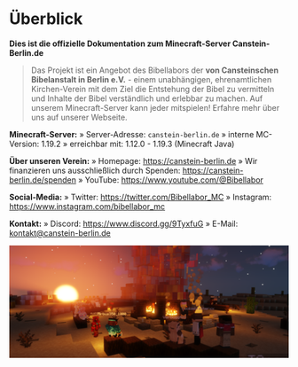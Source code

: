 # Überblick

**Dies ist die offizielle Dokumentation zum Minecraft-Server Canstein-Berlin.de**

> Das Projekt ist ein Angebot des Bibellabors der **von Cansteinschen Bibelanstalt in Berlin e.V.** - einem unabhängigen, ehrenamtlichen Kirchen-Verein mit dem Ziel die Entstehung der Bibel zu vermitteln und Inhalte der Bibel verständlich und erlebbar zu machen. Auf unserem Minecraft-Server kann jeder mitspielen! Erfahre mehr über uns auf unserer Webseite.

**Minecraft-Server:**
» Server-Adresse: `canstein-berlin.de`
» interne MC-Version: 1.19.2
» erreichbar mit: 1.12.0 - 1.19.3 (Minecraft Java)

**Über unseren Verein:**
» Homepage: https://canstein-berlin.de
» Wir finanzieren uns ausschließlich durch Spenden: https://canstein-berlin.de/spenden
» YouTube: https://www.youtube.com/@Bibellabor

**Social-Media:**
» Twitter: https://twitter.com/Bibellabor_MC
» Instagram: https://www.instagram.com/bibellabor_mc

**Kontakt:**
» Discord: https://www.discord.gg/9TyxfuG
» E-Mail: kontakt@canstein-berlin.de

![grafik](assets/images/israel_campfire.png)